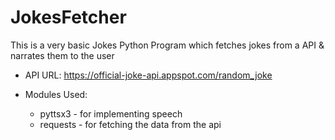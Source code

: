 # JokesFetcher

This is a very basic Jokes Python Program which fetches jokes from a API & narrates them to the user

* API URL: https://official-joke-api.appspot.com/random_joke

* Modules Used:
  * pyttsx3 - for implementing speech
  * requests - for fetching the data from the api
